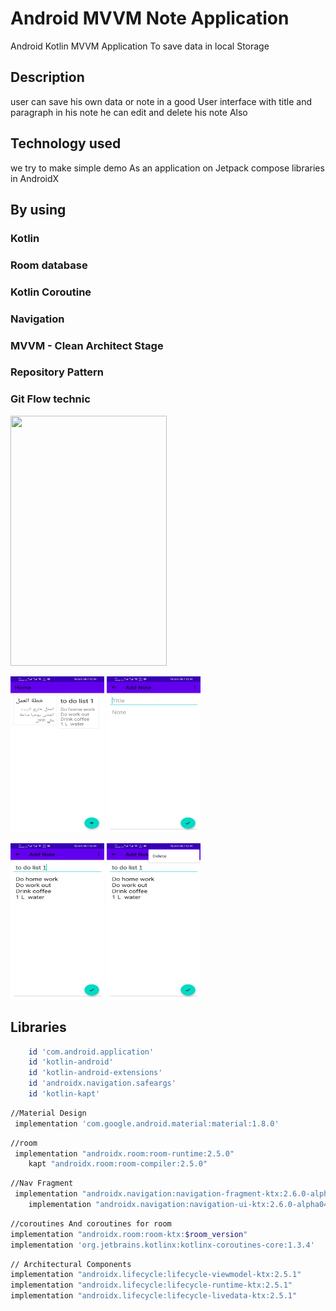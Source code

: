 # Android MVVM Note Application

Android Kotlin MVVM Application To save data in local Storage

## Description

user can save his own data or note in a good User interface with title and paragraph in his note he
can edit and delete his note Also

## Technology used

we try to make simple demo As an application on Jetpack compose libraries in AndroidX

## By using

### Kotlin

### Room database

### Kotlin Coroutine

### Navigation

### MVVM - Clean Architect Stage

### Repository Pattern

### Git Flow technic

<img src="images/mvvm_note_kotlin_app.gif" height=400, width=250 >

<img src="images/02.jpg" height=250, width=150 >     <img src="images/03.jpg" height=250, width=150 >


<img src="images/04.jpg" height=250, width=150 >     <img src="images/05.jpg" height=250, width=150 >




## Libraries

```bash
    id 'com.android.application'
    id 'kotlin-android'
    id 'kotlin-android-extensions'
    id 'androidx.navigation.safeargs'
    id 'kotlin-kapt'

```



```bash
//Material Design
 implementation 'com.google.android.material:material:1.8.0'
```

```bash
//room
 implementation "androidx.room:room-runtime:2.5.0"
    kapt "androidx.room:room-compiler:2.5.0"
```

```bash
//Nav Fragment
 implementation "androidx.navigation:navigation-fragment-ktx:2.6.0-alpha04"
    implementation "androidx.navigation:navigation-ui-ktx:2.6.0-alpha04"
```

```bash
//coroutines And coroutines for room
implementation "androidx.room:room-ktx:$room_version"
implementation 'org.jetbrains.kotlinx:kotlinx-coroutines-core:1.3.4'
```


```bash
// Architectural Components
implementation "androidx.lifecycle:lifecycle-viewmodel-ktx:2.5.1"
implementation "androidx.lifecycle:lifecycle-runtime-ktx:2.5.1"
implementation "androidx.lifecycle:lifecycle-livedata-ktx:2.5.1"
```
